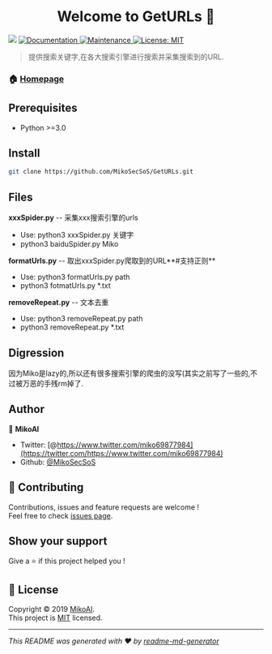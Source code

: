 <h1 align="center">Welcome to GetURLs 👋</h1>
<p>
  <img src="https://img.shields.io/badge/version-0.1.1-blue.svg?cacheSeconds=2592000" />
  <a href="https://github.com/MikoSecSoS/readme-md-generator#readme">
    <img alt="Documentation" src="https://img.shields.io/badge/documentation-yes-brightgreen.svg" target="_blank" />
  </a>
  <a href="https://github.com/MikoSecSoS/readme-md-generator/graphs/commit-activity">
    <img alt="Maintenance" src="https://img.shields.io/badge/Maintained%3F-yes-green.svg" target="_blank" />
  </a>
  <a href="https://github.com/MikoSecSoS/readme-md-generator/blob/master/LICENSE">
    <img alt="License: MIT" src="https://img.shields.io/badge/License-MIT-yellow.svg" target="_blank" />
  </a>
</p>

> 提供搜索关键字,在各大搜索引擎进行搜索并采集搜索到的URL.

### 🏠 [Homepage](https://github.com/MikoSecSoS/GetURLs#readme)

## Prerequisites

- Python &gt;=3.0

## Install

```sh
git clone https://github.com/MikoSecSoS/GetURLs.git
```

## Files

**xxxSpider.py** -- 采集xxx搜索引擎的urls

- Use: python3 xxxSpider.py 关键字
- python3 baiduSpider.py Miko

**formatUrls.py** -- 取出xxxSpider.py爬取到的URL**#支持正则**

- Use: python3 formatUrls.py path
- python3 fotmatUrls.py *.txt

**removeRepeat.py** -- 文本去重

- Use: python3 removeRepeat.py path
- python3 removeRepeat.py *.txt

## Digression

因为Miko是lazy的,所以还有很多搜索引擎的爬虫的没写(其实之前写了一些的,不过被万恶的手残rm掉了.

## Author

👤 **MikoAI**

* Twitter: [@https://www.twitter.com/miko69877984](https://twitter.com/https://www.twitter.com/miko69877984)
* Github: [@MikoSecSoS](https://github.com/MikoSecSoS)

## 🤝 Contributing

Contributions, issues and feature requests are welcome !<br />Feel free to check [issues page](https://github.com/MikoSecSoS/GetURLs/issues).

## Show your support

Give a ⭐️ if this project helped you !

## 📝 License

Copyright © 2019 [MikoAI](https://github.com/MikoSecSoS).<br />
This project is [MIT](https://github.com/MikoSecSoS/readme-md-generator/blob/master/LICENSE) licensed.

***
_This README was generated with ❤️ by [readme-md-generator](https://github.com/kefranabg/readme-md-generator)_
